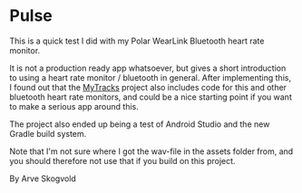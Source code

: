 Pulse
=====

This is a quick test I did with my Polar WearLink Bluetooth heart rate monitor.

It is not a production ready app whatsoever, but gives a short introduction to using a heart rate monitor / bluetooth in general.
After implementing this, I found out that the [MyTracks](https://code.google.com/p/mytracks/) project also includes code for this and other
bluetooth heart rate monitors, and could be a nice starting point if you want to make a serious app around this.

The project also ended up being a test of Android Studio and the new Gradle build system.

Note that I'm not sure where I got the wav-file in the assets folder from, and you should therefore not use that if you
build on this project.

By Arve Skogvold